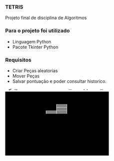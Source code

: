 ### TETRIS
Projeto final de disciplina de Algoritmos

### Para o projeto foi utilizado 

* Linguagem Python
* Pacote Tkinter Python

### Requisitos

* Criar Peças aleatorias
* Mover Peças
* Salvar pontuação e poder consultar historico.

<img align="center" alt="Estrutura" width="335px" height="217px" src="https://github.com/b8run/TETRIS/blob/main/img/Tetris.png" />

